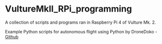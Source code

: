 # VultureMkII_RPi_programming
A collection of scripts and programs ran in Raspberry Pi 4 of Vulture Mk. 2. 


 Example Python scripts for autonomous flight using Python by DroneDoko - [Github](https://github.com/dronedojo/droneProgrammingCourse/blob/master/dk/basic_template.py)
